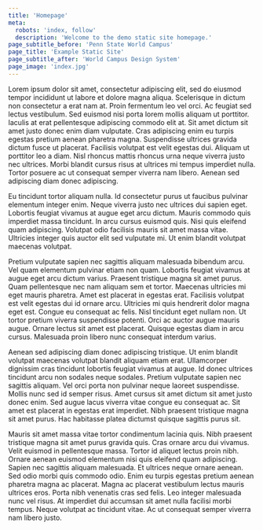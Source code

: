 ```yaml
---
title: 'Homepage'
meta:
  robots: 'index, follow'
  description: 'Welcome to the demo static site homepage.'
page_subtitle_before: 'Penn State World Campus'
page_title: 'Example Static Site'
page_subtitle_after: 'World Campus Design System'
page_image: 'index.jpg'
---
```


Lorem ipsum dolor sit amet, consectetur adipiscing elit, sed do eiusmod tempor incididunt ut labore et dolore magna aliqua. Scelerisque in dictum non consectetur a erat nam at. Proin fermentum leo vel orci. Ac feugiat sed lectus vestibulum. Sed euismod nisi porta lorem mollis aliquam ut porttitor. Iaculis at erat pellentesque adipiscing commodo elit at. Sit amet dictum sit amet justo donec enim diam vulputate. Cras adipiscing enim eu turpis egestas pretium aenean pharetra magna. Suspendisse ultrices gravida dictum fusce ut placerat. Facilisis volutpat est velit egestas dui. Aliquam ut porttitor leo a diam. Nisl rhoncus mattis rhoncus urna neque viverra justo nec ultrices. Morbi blandit cursus risus at ultrices mi tempus imperdiet nulla. Tortor posuere ac ut consequat semper viverra nam libero. Aenean sed adipiscing diam donec adipiscing.

Eu tincidunt tortor aliquam nulla. Id consectetur purus ut faucibus pulvinar elementum integer enim. Neque viverra justo nec ultrices dui sapien eget. Lobortis feugiat vivamus at augue eget arcu dictum. Mauris commodo quis imperdiet massa tincidunt. In arcu cursus euismod quis. Nisi quis eleifend quam adipiscing. Volutpat odio facilisis mauris sit amet massa vitae. Ultricies integer quis auctor elit sed vulputate mi. Ut enim blandit volutpat maecenas volutpat.

Pretium vulputate sapien nec sagittis aliquam malesuada bibendum arcu. Vel quam elementum pulvinar etiam non quam. Lobortis feugiat vivamus at augue eget arcu dictum varius. Praesent tristique magna sit amet purus. Quam pellentesque nec nam aliquam sem et tortor. Maecenas ultricies mi eget mauris pharetra. Amet est placerat in egestas erat. Facilisis volutpat est velit egestas dui id ornare arcu. Ultricies mi quis hendrerit dolor magna eget est. Congue eu consequat ac felis. Nisl tincidunt eget nullam non. Ut tortor pretium viverra suspendisse potenti. Orci ac auctor augue mauris augue. Ornare lectus sit amet est placerat. Quisque egestas diam in arcu cursus. Malesuada proin libero nunc consequat interdum varius.

Aenean sed adipiscing diam donec adipiscing tristique. Ut enim blandit volutpat maecenas volutpat blandit aliquam etiam erat. Ullamcorper dignissim cras tincidunt lobortis feugiat vivamus at augue. Id donec ultrices tincidunt arcu non sodales neque sodales. Pretium vulputate sapien nec sagittis aliquam. Vel orci porta non pulvinar neque laoreet suspendisse. Mollis nunc sed id semper risus. Amet cursus sit amet dictum sit amet justo donec enim. Sed augue lacus viverra vitae congue eu consequat ac. Sit amet est placerat in egestas erat imperdiet. Nibh praesent tristique magna sit amet purus. Hac habitasse platea dictumst quisque sagittis purus sit.

Mauris sit amet massa vitae tortor condimentum lacinia quis. Nibh praesent tristique magna sit amet purus gravida quis. Cras ornare arcu dui vivamus. Velit euismod in pellentesque massa. Tortor id aliquet lectus proin nibh. Ornare aenean euismod elementum nisi quis eleifend quam adipiscing. Sapien nec sagittis aliquam malesuada. Et ultrices neque ornare aenean. Sed odio morbi quis commodo odio. Enim eu turpis egestas pretium aenean pharetra magna ac placerat. Magna ac placerat vestibulum lectus mauris ultrices eros. Porta nibh venenatis cras sed felis. Leo integer malesuada nunc vel risus. At imperdiet dui accumsan sit amet nulla facilisi morbi tempus. Neque volutpat ac tincidunt vitae. Ac ut consequat semper viverra nam libero justo.